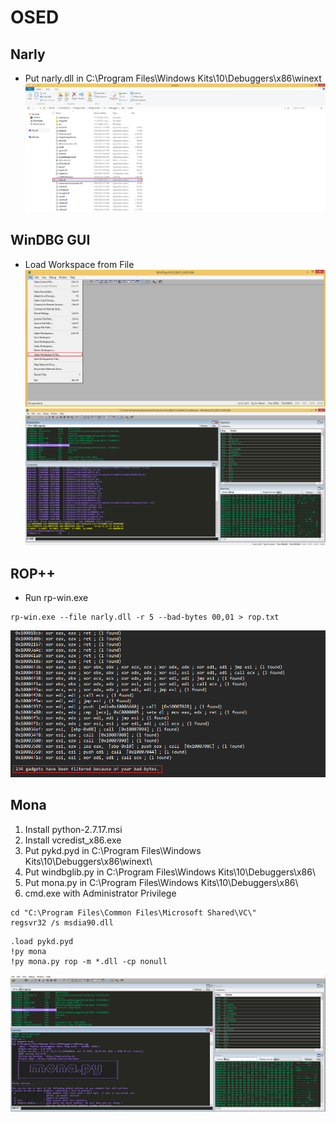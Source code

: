 # OSED
## Narly
* Put narly.dll in C:\Program Files\Windows Kits\10\Debuggers\x86\winext\
![Alt text](Images/image-2.png)

## WinDBG GUI
* Load Workspace from File
![Alt text](Images/image.png)
![Alt text](Images/image-1.png)

## ROP++
* Run rp-win.exe
```
rp-win.exe --file narly.dll -r 5 --bad-bytes 00,01 > rop.txt
```
![Alt text](Images/image-3.png)

## Mona
1. Install python-2.7.17.msi
2. Install vcredist_x86.exe
3. Put pykd.pyd in C:\Program Files\Windows Kits\10\Debuggers\x86\winext\
4. Put windbglib.py in C:\Program Files\Windows Kits\10\Debuggers\x86\
5. Put mona.py in C:\Program Files\Windows Kits\10\Debuggers\x86\
6. cmd.exe with Administrator Privilege
```
cd "C:\Program Files\Common Files\Microsoft Shared\VC\"
regsvr32 /s msdia90.dll
```

```
.load pykd.pyd
!py mona
!py mona.py rop -m *.dll -cp nonull
```
![Alt text](Images/image-4.png)